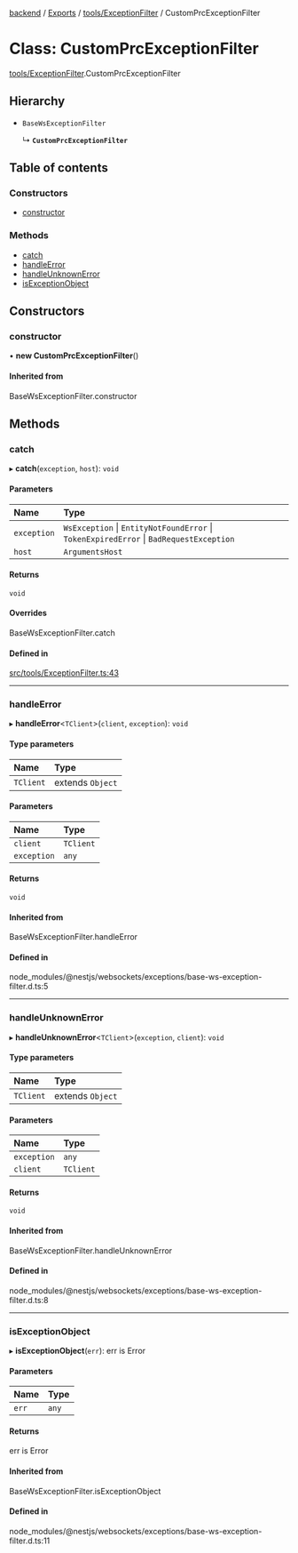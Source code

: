 [backend](../README.md) / [Exports](../modules.md) / [tools/ExceptionFilter](../modules/tools_ExceptionFilter.md) / CustomPrcExceptionFilter

# Class: CustomPrcExceptionFilter

[tools/ExceptionFilter](../modules/tools_ExceptionFilter.md).CustomPrcExceptionFilter

## Hierarchy

- `BaseWsExceptionFilter`

  ↳ **`CustomPrcExceptionFilter`**

## Table of contents

### Constructors

- [constructor](tools_ExceptionFilter.CustomPrcExceptionFilter.md#constructor)

### Methods

- [catch](tools_ExceptionFilter.CustomPrcExceptionFilter.md#catch)
- [handleError](tools_ExceptionFilter.CustomPrcExceptionFilter.md#handleerror)
- [handleUnknownError](tools_ExceptionFilter.CustomPrcExceptionFilter.md#handleunknownerror)
- [isExceptionObject](tools_ExceptionFilter.CustomPrcExceptionFilter.md#isexceptionobject)

## Constructors

### constructor

• **new CustomPrcExceptionFilter**()

#### Inherited from

BaseWsExceptionFilter.constructor

## Methods

### catch

▸ **catch**(`exception`, `host`): `void`

#### Parameters

| Name | Type |
| :------ | :------ |
| `exception` | `WsException` \| `EntityNotFoundError` \| `TokenExpiredError` \| `BadRequestException` |
| `host` | `ArgumentsHost` |

#### Returns

`void`

#### Overrides

BaseWsExceptionFilter.catch

#### Defined in

[src/tools/ExceptionFilter.ts:43](https://github.com/GQDeltex/ft_transcendence/blob/main/backend/src/tools/ExceptionFilter.ts#L43)

___

### handleError

▸ **handleError**<`TClient`\>(`client`, `exception`): `void`

#### Type parameters

| Name | Type |
| :------ | :------ |
| `TClient` | extends `Object` |

#### Parameters

| Name | Type |
| :------ | :------ |
| `client` | `TClient` |
| `exception` | `any` |

#### Returns

`void`

#### Inherited from

BaseWsExceptionFilter.handleError

#### Defined in

node_modules/@nestjs/websockets/exceptions/base-ws-exception-filter.d.ts:5

___

### handleUnknownError

▸ **handleUnknownError**<`TClient`\>(`exception`, `client`): `void`

#### Type parameters

| Name | Type |
| :------ | :------ |
| `TClient` | extends `Object` |

#### Parameters

| Name | Type |
| :------ | :------ |
| `exception` | `any` |
| `client` | `TClient` |

#### Returns

`void`

#### Inherited from

BaseWsExceptionFilter.handleUnknownError

#### Defined in

node_modules/@nestjs/websockets/exceptions/base-ws-exception-filter.d.ts:8

___

### isExceptionObject

▸ **isExceptionObject**(`err`): err is Error

#### Parameters

| Name | Type |
| :------ | :------ |
| `err` | `any` |

#### Returns

err is Error

#### Inherited from

BaseWsExceptionFilter.isExceptionObject

#### Defined in

node_modules/@nestjs/websockets/exceptions/base-ws-exception-filter.d.ts:11
